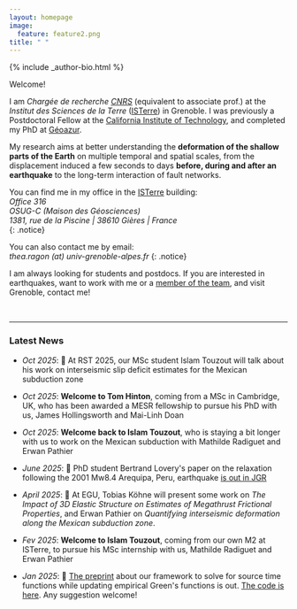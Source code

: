 ```yaml
---
layout: homepage
image:
  feature: feature2.png
title: " "
---
```


<footer role="contentinfo">
  <div class="article-author-bottom">
    {% include _author-bio.html %}
  </div>
</footer>

Welcome!

I am *Chargée de recherche [CNRS](https://www.cnrs.fr/en)* (equivalent to associate prof.) at the *Institut des Sciences de la Terre* ([ISTerre](https://www.isterre.fr/?lang=en)) in Grenoble. I was previously a Postdoctoral Fellow at the [California Institute of Technology](https://www.caltech.edu/), and completed my PhD at [Géoazur](https://geoazur.oca.eu/fr/acc-geoazur).

My research aims at better understanding the **deformation of the shallow parts of the Earth** on multiple temporal and spatial scales, from the displacement induced a few seconds to days **before, during and after an earthquake** to the long-term interaction of fault networks. 

You can find me in my office in the [ISTerre](https://www.isterre.fr/?lang=en) building:  
_Office 316_  
_OSUG-C (Maison des Géosciences)_  
_1381, rue de la Piscine | 38610 Gières | France_  
{: .notice} 

You can also contact me by email:  
*thea.ragon (at) univ-grenoble-alpes.fr*
{: .notice} 

I am always looking for students and postdocs. If you are interested in earthquakes, want to work with me or a [member of the team](https://www.isterre.fr/french/recherche/equipes-de-recherche/cycle-sismique-et-deformations-transitoires/), and visit Grenoble, contact me! 
     
<br>
       
---
### Latest News

- *Oct 2025*: 📣 At RST 2025, our MSc student Islam Touzout will talk about his work on interseismic slip deficit estimates for the Mexican subduction zone

- *Oct 2025*: **Welcome to Tom Hinton**, coming from a MSc in Cambridge, UK, who has been awarded a MESR fellowship to pursue his PhD with us, James Hollingsworth and Mai-Linh Doan

- *Oct 2025*: **Welcome back to Islam Touzout**, who is staying a bit longer with us to work on the Mexican subduction with Mathilde Radiguet and Erwan Pathier

- *June 2025*: 📄 PhD student Bertrand Lovery's paper on the relaxation following the 2001 Mw8.4 Arequipa, Peru, earthquake [is out in JGR](https://agupubs.onlinelibrary.wiley.com/doi/full/10.1029/2024GL113879)
  
- *April 2025*: 📣 At EGU, Tobias Köhne will present some work on *The Impact of 3D Elastic Structure on Estimates of Megathrust Frictional Properties*, and Erwan Pathier on *Quantifying interseismic deformation along the Mexican subduction zone*.

- *Fev 2025*: **Welcome to Islam Touzout**, coming from our own M2 at ISTerre, to pursue his MSc internship with us, Mathilde Radiguet and Erwan Pathier

- *Jan 2025*: 📄 [The preprint](https://eartharxiv.org/repository/view/8436/) about our framework to solve for source time functions while updating empirical Green's functions is out. [The code is here](https://github.com/thearagon/DeepGEM_EGF). Any suggestion welcome!
